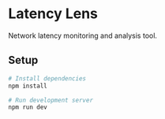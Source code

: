 # Latency Lens

Network latency monitoring and analysis tool.

## Setup

```bash
# Install dependencies
npm install

# Run development server
npm run dev
``` 